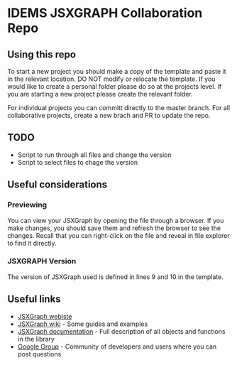 # IDEMS JSXGRAPH Collaboration Repo
## Using this repo
To start a new project you should make a copy of the template and paste it in the relevant location. DO NOT modify or relocate the template. If you would like to create a personal folder please do so at the projects level. If you are starting a new project please create the relevant folder.

For individual projects you can committ directly to the master branch. For all collaborative projects, create a new brach and PR to update the repo.
## TODO
* Script to run through all files and change the version
* Script to select files to chage the version
## Useful considerations
### Previewing
You can view your JSXGraph by opening the file through a browser. If you make changes, you should save them and refresh the browser to see the changes. Recall that you can right-click on the file and reveal in file explorer to find it directly. 
### JSXGRAPH Version
The version of JSXGraph used is defined in lines 9 and 10 in the template. 
## Useful links
* [JSXGraph webiste](https://jsxgraph.uni-bayreuth.de/wp/index.html)
* [JSXGraph wiki](https://jsxgraph.org/wiki/index.php/Main_Page) - Some guides and examples
* [JSXGraph documentation](https://jsxgraph.uni-bayreuth.de/docs/) - Full description of all objects and functions in the library
* [Google Group](https://groups.google.com/g/jsxgraph) - Community of developers and users where you can post questions